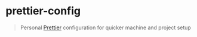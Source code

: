 # prettier-config
> Personal [Prettier](https://prettier.io/) configuration for quicker machine and project setup
